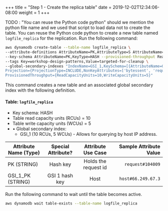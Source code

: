 +++
title = "Step 1 - Create the replica table"
date = 2019-12-02T12:34:06-08:00
weight = 1
+++

TODO : "You can reuse the Python code python" should we mention the python file name  and we used that script to load data not to create the table. 
You can reuse the Python code python to create a new table named `logfile_replica` for the replication. Run the following command:
```bash
aws dynamodb create-table --table-name logfile_replica \
--attribute-definitions AttributeName=PK,AttributeType=S AttributeName=GSI_1_PK,AttributeType=S \
--key-schema AttributeName=PK,KeyType=HASH --provisioned-throughput ReadCapacityUnits=10,WriteCapacityUnits=5 \
--tags Key=workshop-design-patterns,Value=targeted-for-cleanup \
--global-secondary-indexes "IndexName=GSI_1,KeySchema=[{AttributeName=GSI_1_PK,KeyType=HASH}],\
Projection={ProjectionType=INCLUDE,NonKeyAttributes=['bytessent', 'requestid', 'host']},\
ProvisionedThroughput={ReadCapacityUnits=10,WriteCapacityUnits=5}"
```
This command creates a new table and an associated global secondary index with the following definition.

#### Table: `logfile_replica`

- Key schema: HASH
- Table read capacity units (RCUs) = 10
- Table write capacity units (WCUs) = 5
- •	Global secondary index:
  - GSI_1 (10 RCUs, 5 WCUs) - Allows for querying by host IP address.



| Attribute Name (Type)        | Special Attribute?           | Attribute Use Case          | Sample Attribute Value  |
| ------------- |:-------------:|:-------------:| -----:|
| PK (STRING)      | Hash key | Holds the request id  | `request#104009`  |
| GSI_1_PK (STRING)      | GSI 1 hash key | Host  | `host#66.249.67.3`  |


Run the following command to wait until the table becomes active.
```bash
aws dynamodb wait table-exists --table-name logfile_replica
```
